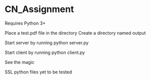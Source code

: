 # CN_Assignment
Requires Python 3+

Place a test.pdf file in the directory
Create a directory named output

Start server by running
python server.py

Start client by running
python client.py

See the magic

SSL python files yet to be tested